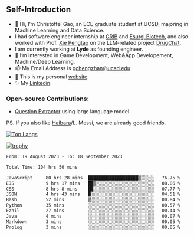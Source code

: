 ## Self-Introduction
- 👋 Hi, I’m Christoffel Gao, an ECE graduate student at UCSD, majoring in Machine Learning and Data Science.
- I had software engineer internship at [CRIB](https://www.linkedin.com/company/trycrib/) and [Esurgi Biotech](https://myesurgi.com/), and also worked with Prof. [Xie Pengtao](https://pengtaoxie.github.io/) on the LLM-related project [DrugChat](https://github.com/UCSD-AI4H/drugchat).
- I am currently working at **Lyde** as founding engineer.
- 👀 I’m interested in Game Development, Web&App Developement, Machine/Deep Learning.
- 📫 My Email Address is gchengzhan@ucsd.edu
- 🌱 This is my personal [website](https://gaochengzhan.github.io/).
- ✨ My [Linkedin](https://www.linkedin.com/in/chengzhan-christoffel-gao/).

### Open-source Contributions:
- [Question Extractor](https://github.com/nestordemeure/question_extractor) using large language model

PS. If you also like [Haibara](https://www.detectiveconanworld.com/wiki/Ai_Haibara)/L. Messi, we are already good friends.

[![Top Langs](https://github-readme-stats.vercel.app/api/top-langs/?username=gaochengzhan&layout=compact&exclude_repo=CNN-based-Image-Recognition-for-AsianGiant-Hornets,Machine-Learning-and-Data-Computing-Tongji,NLP-on-Blogs-during-COVID-19-Pandemic,CSE258-Web-Mining-and-Recommder-System,Stock-Prediction-using-LSTM-Model)](https://github.com/anuraghazra/github-readme-stats)

[![trophy](https://github-profile-trophy.vercel.app/?username=gaochengzhan&theme=flat&row=1&margin-w=12)](https://github.com/ryo-ma/github-profile-trophy)

<!--START_SECTION:waka-->

```txt
From: 19 August 2023 - To: 18 September 2023

Total Time: 104 hrs 50 mins

JavaScript     80 hrs 28 mins  ███████████████████▒░░░░░   76.75 %
EJS            9 hrs 17 mins   ██▒░░░░░░░░░░░░░░░░░░░░░░   08.86 %
CSS            8 hrs 8 mins    ██░░░░░░░░░░░░░░░░░░░░░░░   07.77 %
JSON           4 hrs 43 mins   █░░░░░░░░░░░░░░░░░░░░░░░░   04.51 %
Bash           52 mins         ▒░░░░░░░░░░░░░░░░░░░░░░░░   00.84 %
Python         35 mins         ░░░░░░░░░░░░░░░░░░░░░░░░░   00.57 %
Ezhil          27 mins         ░░░░░░░░░░░░░░░░░░░░░░░░░   00.44 %
Java           4 mins          ░░░░░░░░░░░░░░░░░░░░░░░░░   00.07 %
Markdown       3 mins          ░░░░░░░░░░░░░░░░░░░░░░░░░   00.05 %
Prolog         3 mins          ░░░░░░░░░░░░░░░░░░░░░░░░░   00.05 %
```

<!--END_SECTION:waka-->

<!---
gaochengzhan/gaochengzhan is a ✨ special ✨ repository because its `README.md` (this file) appears on your GitHub profile.
You can click the Preview link to take a look at your changes.
--->

